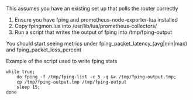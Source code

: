 This assumes you have an existing set up that polls the router correctly

1. Ensure you have fping and prometheus-node-exporter-lua installed
2. Copy fpingmon.lua into /usr/lib/lua/prometheus-collectors/
3. Run a script that writes the output of fping into /tmp/fping-output

You should start seeing metrics under fping_packet_latency_(avg|min|max) and fping_packet_loss_percent

Example of the script used to write fping stats

```
while true;
	do fping -f /tmp/fping-list -c 5 -q &> /tmp/fping-output.tmp;
	cp /tmp/fping-output.tmp /tmp/fping-output
	sleep 15;
done
```
